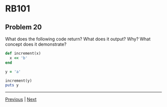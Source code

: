 # RB101
## Problem 20

What does the following code return? What does it output? Why? What concept does it demonstrate?

```ruby
def increment(x)
  x << 'b'
end

y = 'a'

increment(y)
puts y
```

---

[Previous](019.md) | [Next](021.md)

